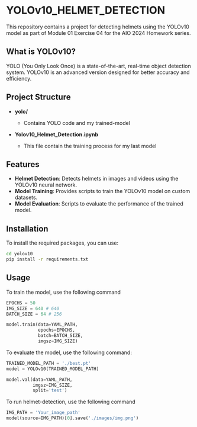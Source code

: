 # YOLOv10_HELMET_DETECTION

This repository contains a project for detecting helmets using the YOLOv10 model as part of Module 01 Exercise 04 for the AIO 2024 Homework series.

## What is YOLOv10?

YOLO (You Only Look Once) is a state-of-the-art, real-time object detection system. YOLOv10 is an advanced version designed for better accuracy and efficiency.

## Project Structure

- **yolo/**
  - Contains YOLO code and my trained-model

- **Yolov10_Helmet_Detection.ipynb**
  - This file contain the training process for my last model

## Features

- **Helmet Detection**: Detects helmets in images and videos using the YOLOv10 neural network.
- **Model Training**: Provides scripts to train the YOLOv10 model on custom datasets.
- **Model Evaluation**: Scripts to evaluate the performance of the trained model.

## Installation

To install the required packages, you can use:

```bash
cd yolov10
pip install -r requirements.txt
```

## Usage

To train the model, use the following command

```python
EPOCHS = 50
IMG_SIZE = 640 # 640
BATCH_SIZE = 64 # 256

model.train(data=YAML_PATH,
            epochs=EPOCHS,
            batch=BATCH_SIZE,
            imgsz=IMG_SIZE)
```

To evaluate the model, use the following command:

```python
TRAINED_MODEL_PATH = './best.pt'
model = YOLOv10(TRAINED_MODEL_PATH)

model.val(data=YAML_PATH,
          imgsz=IMG_SIZE,
          split='test')
```

To run helmet-detection, use the following command

```python
IMG_PATH = 'Your_image_path'
model(source=IMG_PATH)[0].save('./images/img.png')
```
